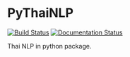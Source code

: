# PyThaiNLP
[![Build Status](https://travis-ci.org/wannaphongcom/pythainlp.svg?branch=master)](https://travis-ci.org/wannaphongcom/pythainlp)
[![Documentation Status](https://readthedocs.org/projects/pythainlp/badge/?version=latest)](http://pythainlp.readthedocs.io/en/latest/?badge=latest)

Thai NLP in python package.